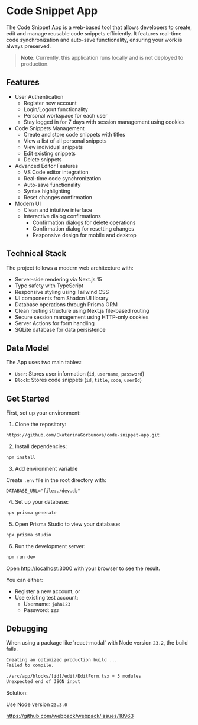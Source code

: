 # Code Snippet App
The Code Snippet App is a web-based tool that allows developers to create, edit and manage reusable code snippets efficiently. It features real-time code synchronization and auto-save functionality, ensuring your work is always preserved.

> **Note**: Currently, this application runs locally and is not deployed to production.

## Features
- User Authentication
  - Register new account
  - Login/Logout functionality
  - Personal workspace for each user
  - Stay logged in for 7 days with session management using cookies
- Code Snippets Management
  - Create and store code snippets with titles
  - View a list of all personal snippets
  - View individual snippets
  - Edit existing snippets
  - Delete snippets
- Advanced Editor Features
  - VS Code editor integration
  - Real-time code synchronization
  - Auto-save functionality
  - Syntax highlighting
  - Reset changes confirmation
- Modern UI
  - Clean and intuitive interface
  - Interactive dialog confirmations
    - Confirmation dialogs for delete operations
    - Confirmation dialog for resetting changes
    - Responsive design for mobile and desktop

## Technical Stack
The project follows a modern web architecture with:
- Server-side rendering via Next.js 15
- Type safety with TypeScript
- Responsive styling using Tailwind CSS
- UI components from Shadcn UI library
- Database operations through Prisma ORM
- Clean routing structure using Next.js file-based routing
- Secure session management using HTTP-only cookies
- Server Actions for form handling
- SQLite database for data persistence

## Data Model
The App uses two main tables:
- `User`: Stores user information (`id`, `username`, `password`)
- `Block`: Stores code snippets (`id`, `title`, `code`, `userId`)

## Get Started

First, set up your environment:

1. Clone the repository:
```bash
https://github.com/EkaterinaGorbunova/code-snippet-app.git
```

2. Install dependencies:
```bash
npm install
```

3. Add environment variable

Create `.env` file in the root directory with:
```
DATABASE_URL="file:./dev.db"
```

4. Set up your database:
```bash
npx prisma generate
```

5. Open Prisma Studio to view your database: 
```bash
npx prisma studio
```

6. Run the development server:
```bash
npm run dev
```

Open [http://localhost:3000](http://localhost:3000) with your browser to see the result.

You can either:
- Register a new account, or
- Use existing test account:
  - Username: `john123`
  - Password: `123`

## Debugging

When using a package like 'react-modal' with Node version `23.2`, the build fails.

```bash
Creating an optimized production build ...
Failed to compile.

./src/app/blocks/[id]/edit/EditForm.tsx + 3 modules
Unexpected end of JSON input
```

Solution:

Use Node version `23.3.0`

https://github.com/webpack/webpack/issues/18963
